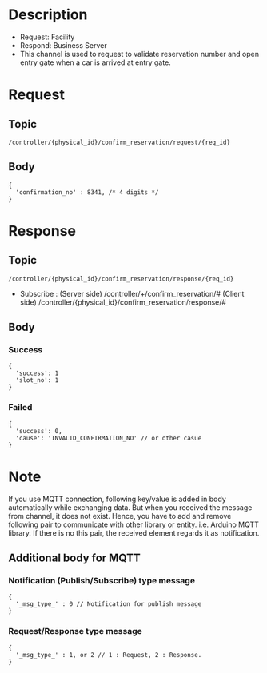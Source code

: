 # Description

- Request: Facility
- Respond: Business Server
- This channel is used to request to validate reservation number and open entry gate when a car is arrived at entry gate. 

# Request

## Topic

```
/controller/{physical_id}/confirm_reservation/request/{req_id}
```

## Body
```
{
  'confirmation_no' : 8341, /* 4 digits */
}
```

# Response

## Topic

```
/controller/{physical_id}/confirm_reservation/response/{req_id}
```

- Subscribe : 
   (Server side) /controller/+/confirm_reservation/#
   (Client side) /controller/{physical_id}/confirm_reservation/response/#
   
## Body

### Success

```
{
  'success': 1
  'slot_no': 1
}
```

### Failed

```
{
  'success': 0,
  'cause': 'INVALID_CONFIRMATION_NO' // or other casue
}
```

# Note

If you use MQTT connection, following key/value is added in body automatically while exchanging data.
But when you received the message from channel, it does not exist.
Hence, you have to add and remove following pair to communicate with other library or entity. i.e. Arduino MQTT library.
If there is no this pair, the received element regards it as notification.


## Additional body for MQTT

### Notification (Publish/Subscribe) type message
```
{
  '_msg_type_' : 0 // Notification for publish message
}
```

### Request/Response type message
```
{
  '_msg_type_' : 1, or 2 // 1 : Request, 2 : Response.
}
```
